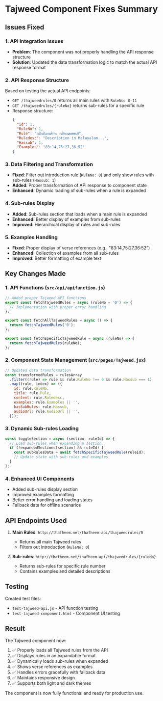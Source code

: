 # Tajweed Component Fixes Summary

## Issues Fixed

### 1. API Integration Issues
- **Problem**: The component was not properly handling the API response structure
- **Solution**: Updated the data transformation logic to match the actual API response format

### 2. API Response Structure
Based on testing the actual API endpoints:
- `GET /thajweedrules/0` returns all main rules with `RuleNo: 0-11`
- `GET /thajweedrules/{ruleNo}` returns sub-rules for a specific rule
- Response structure:
  ```json
  {
    "id": 1,
    "RuleNo": 1,
    "Rule": "വിവിധയിനം വിരാമങ്ങള്‍",
    "Ruledesc": "Description in Malayalam...",
    "Hassub": 1,
    "Examples": "83:14,75:27,36:52"
  }
  ```

### 3. Data Filtering and Transformation
- **Fixed**: Filter out introduction rule (`RuleNo: 0`) and only show rules with sub-rules (`Hassub: 1`)
- **Added**: Proper transformation of API response to component state
- **Enhanced**: Dynamic loading of sub-rules when a rule is expanded

### 4. Sub-rules Display
- **Added**: Sub-rules section that loads when a main rule is expanded
- **Enhanced**: Better display of examples from sub-rules
- **Improved**: Hierarchical display of rules and sub-rules

### 5. Examples Handling
- **Fixed**: Proper display of verse references (e.g., "83:14,75:27,36:52")
- **Enhanced**: Collection of examples from all sub-rules
- **Improved**: Better formatting of example text

## Key Changes Made

### 1. API Functions (`src/api/apifunction.js`)
```javascript
// Added proper Tajweed API functions
export const fetchTajweedRules = async (ruleNo = '0') => {
  // Implementation with proper error handling
};

export const fetchAllTajweedRules = async () => {
  return fetchTajweedRules('0');
};

export const fetchSpecificTajweedRule = async (ruleNo) => {
  return fetchTajweedRules(ruleNo);
};
```

### 2. Component State Management (`src/pages/Tajweed.jsx`)
```javascript
// Updated data transformation
const transformedRules = rulesArray
  .filter((rule) => rule && rule.RuleNo !== 0 && rule.Hassub === 1)
  .map((rule, index) => ({
    id: rule.RuleNo,
    title: rule.Rule,
    content: rule.Ruledesc,
    examples: rule.Examples || '',
    hasSubRules: rule.Hassub,
    audioUrl: rule.AudioUrl || '',
  }));
```

### 3. Dynamic Sub-rules Loading
```javascript
const toggleSection = async (section, ruleId) => {
  // Load sub-rules when expanding a section
  if (!expandedSections[section] && ruleId) {
    const subRulesData = await fetchSpecificTajweedRule(ruleId);
    // Update state with sub-rules and examples
  }
};
```

### 4. Enhanced UI Components
- Added sub-rules display section
- Improved examples formatting
- Better error handling and loading states
- Fallback data for offline scenarios

## API Endpoints Used

1. **Main Rules**: `http://thafheem.net/thafheem-api/thajweedrules/0`
   - Returns all main Tajweed rules
   - Filters out introduction (`RuleNo: 0`)

2. **Sub-rules**: `http://thafheem.net/thafheem-api/thajweedrules/{ruleNo}`
   - Returns sub-rules for specific rule number
   - Contains examples and detailed descriptions

## Testing

Created test files:
- `test-tajweed-api.js` - API function testing
- `test-tajweed-component.html` - Component UI testing

## Result

The Tajweed component now:
1. ✅ Properly loads all Tajweed rules from the API
2. ✅ Displays rules in an expandable format
3. ✅ Dynamically loads sub-rules when expanded
4. ✅ Shows verse references as examples
5. ✅ Handles errors gracefully with fallback data
6. ✅ Maintains responsive design
7. ✅ Supports both light and dark themes

The component is now fully functional and ready for production use.
